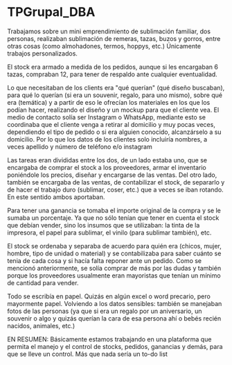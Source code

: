 # TPGrupal_DBA

Trabajamos sobre un mini emprendimiento de sublimación familiar, dos personas, realizaban sublimación de remeras, tazas, buzos y gorros, entre otras cosas (como almohadones, termos, hoppys, etc.)
Únicamente trabajos personalizados.

El stock era armado a medida de los pedidos, aunque si les encargaban
6 tazas, compraban 12, para tener de respaldo ante cualquier eventualidad.

Lo que necesitaban de los clients era "qué querían" (qué diseño buscaban), para qué lo querían (si era un souvenir, regalo, para uno mismo), sobre qué era (temática) y a partir de eso le ofrecían los materiales en los que los podían hacer, realizando el diseño y un mockup para que el cliente vea. El medio de contacto solía ser Instagram o WhatsApp, mediante esto se coordinaba que el cliente venga a retirar al domicilio y muy pocas veces, dependiendo el tipo de pedido o si era alguien conocido, alcanzárselo a su domicilio. Por lo que los datos de los clientes solo incluiría nombres, a veces apellido y número de teléfono e/o instagram

Las tareas eran divididas entre los dos, de un lado estaba uno, que se encargaba de comprar el stock a los proveedores, armar el inventario poniéndole los precios, diseñar y encargarse de las ventas.
Del otro lado, también se encargaba de las ventas, de contabilizar el stock, de separarlo y de hacer el trabajo duro (sublimar, coser, etc.) que a veces se iban rotando. En este sentido ambos aportaban.

Para tener una ganancia se tomaba el importe original de la compra y se le sumaba un porcentaje.
Ya que no sólo tenían que tener en cuenta el stock que debían vender, sino los insumos que se utilizaban:
la tinta de la impresora, el papel para sublimar, el vinilo (para sublimar también), etc.

El stock se ordenaba y separaba de acuerdo para quién era (chicos, mujer, hombre, tipo de unidad o material) y se contabilizaba para saber cuánto se tenia de cada cosa y si hacía falta reponer ante un pedido. Como se mencionó anteriormente, se solía comprar de más por las dudas y también porque los proveedores usualmente eran mayoristas que tenían un mínimo de cantidad para vender.

Todo se escribía en papel. Quizás en algún excel o word precario, pero mayormente papel.
Volviendo a los datos sensibles: también se manejaban fotos de las personas (ya que si era un regalo por un aniversario, un souvenir o algo y quizás querían la cara de esa persona ahí o bebés recién nacidos, animales, etc.)

EN RESUMEN:
Básicamente estamos trabajando en una plataforma que permita el manejo y el control de stocks, pedidos, ganancias y demás, para que se lleve un control. Más que nada sería un to-do list
